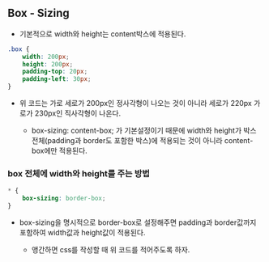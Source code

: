 ## Box - Sizing

- 기본적으로 width와 height는 content박스에 적용된다.

```css
.box {
    width: 200px;
    height: 200px;
    padding-top: 20px;
    padding-left: 30px;
}
```
- 위 코드는 가로 세로가 200px인 정사각형이 나오는 것이 아니라 세로가 220px 가로가 230px인 직사각형이 나온다.

    - box-sizing: content-box; 가 기본설정이기 때문에 width와 height가 박스 전체(padding과 border도 포함한 박스)에 적용되는 것이 아니라 content-box에만 적용된다.


### box 전체에 width와 height를 주는 방법

```css
* {
    box-sizing: border-box;
}
```
- box-sizing을 명시적으로 border-box로 설정해주면 padding과 border값까지 포함하여 width값과 height값이 적용된다. 
    
    - 앵간하면 css를 작성할 때 위 코드를 적어주도록 하자.